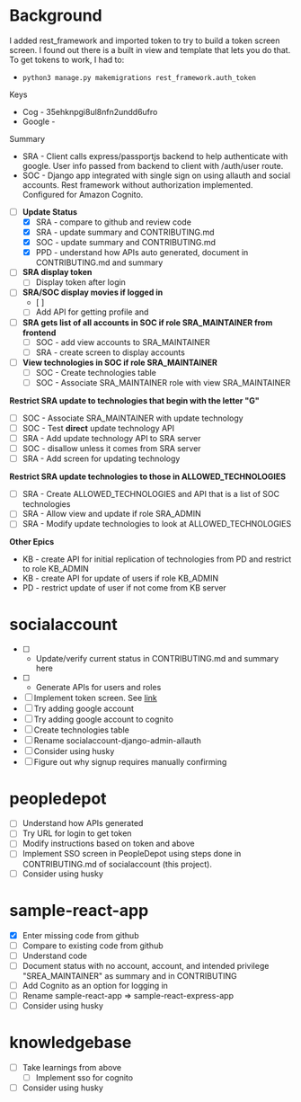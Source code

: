 <style>
table, th, td {
  border: 3px solid;
}
th {
  font-weight: normal;
}
</style>

# Background
I added rest_framework and imported token to try to build a token screen screen.  I found out there is a built in view and template that lets you do that.  To get tokens to work, I had to:
- `python3 manage.py makemigrations rest_framework.auth_token`  


Keys
- Cog - 35ehknpgi8ul8nfn2undd6ufro
- Google - 

Summary
- SRA - Client calls express/passportjs backend to help authenticate with google.  User info passed from backend to client with /auth/user route.
- SOC - Django app integrated with single sign on using allauth and social accounts.  Rest framework without authorization implemented.  Configured for Amazon Cognito.

- [ ] **Update Status**
  - [x] SRA - compare to github and review code
  - [x] SRA - update summary and CONTRIBUTING.md
  - [X] SOC - update summary and CONTRIBUTING.md
  - [x] PPD - understand how APIs auto generated, document in CONTRIBUTING.md and summary

- [ ] **SRA display token**
  - [ ] Display token after login

- [ ] **SRA/SOC display movies if logged in**
  - [ ]
  - [ ] Add API for getting profile and
- [ ] **SRA gets list of all accounts in SOC if role SRA_MAINTAINER from frontend**
  - [ ] SOC - add view accounts to SRA_MAINTAINER
  - [ ] SRA - create screen to display accounts

- [ ] **View technologies in SOC if role SRA_MAINTAINER**
  - [ ] SOC - Create technologies table
  - [ ] SOC - Associate SRA_MAINTAINER role with view SRA_MAINTAINER

**Restrict SRA update to technologies that begin with the letter "G"**
- [ ] SOC - Associate SRA_MAINTAINER with update technology
- [ ] SOC - Test **direct** update technology API
- [ ] SRA - Add update technology API to SRA server
- [ ] SOC - disallow unless it comes from SRA server
- [ ] SRA - Add screen for updating technology

**Restrict SRA update technologies to those in ALLOWED_TECHNOLOGIES**
- [ ] SRA - Create ALLOWED_TECHNOLOGIES and API that is a list of SOC technologies
- [ ] SRA - Allow view and update if role SRA_ADMIN
- [ ] SRA - Modify update technologies to look at ALLOWED_TECHNOLOGIES

**Other Epics**
- KB - create API for initial replication of technologies from PD and restrict to role KB_ADMIN
- KB - create API for update of users if role KB_ADMIN
- PD - restrict update of user if not come from KB server

# socialaccount
- [ ] * Update/verify current status in CONTRIBUTING.md and summary here
- [ ] * Generate APIs for users and roles
- [ ] Implement token screen.  See [link](https://stackoverflow.com/questions/14838128/django-rest-framework-token-authentication)
- [ ] Try adding google account
- [ ] Try adding google account to cognito
- [ ] Create technologies table
- [ ] Rename socialaccount-django-admin-allauth
- [ ] Consider using husky
- [ ] Figure out why signup requires manually confirming

# peopledepot
- [ ] Understand how APIs generated
- [ ] Try URL for login to get token
- [ ] Modify instructions based on token and above
- [ ] Implement SSO screen in PeopleDepot using steps done in CONTRIBUTING.md of socialaccount (this project).
- [ ] Consider using husky

# sample-react-app
- [x] Enter missing code from github
- [ ] Compare to existing code from github
- [ ] Understand code
- [ ] Document status with no account, account, and intended privilege "SREA_MAINTAINER" as summary and in CONTRIBUTING
- [ ] Add Cognito as an option for logging in
- [ ] Rename sample-react-app => sample-react-express-app
- [ ] Consider using husky

# knowledgebase
- [ ] Take learnings from above
  - [ ] Implement sso for cognito
- [ ] Consider using husky
